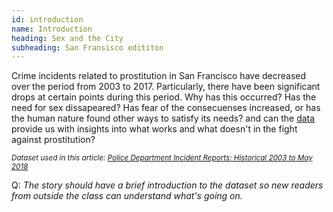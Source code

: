 ```yaml
---
id: introduction
name: Introduction
heading: Sex and the City 
subheading: San Fransisco edititon
---
```


Crime incidents related to prostitution in San Francisco have decreased over the period from 2003 to 2017. Particularly, there have been significant drops at certain points during this period. Why has this occurred? Has the need for sex dissapeared? Has fear of the consecuenses increased, or has the human nature found other ways to satisfy its needs? 
 and can the [data](https://data.sfgov.org/Public-Safety/Police-Department-Incident-Reports-Historical-2003/tmnf-yvry/about_data) provide us with insights into what works and what doesn't in the fight against prostitution?

<i><small>Dataset used in this article: [Police Department Incident Reports: Historical 2003 to May 2018](https://data.sfgov.org/Public-Safety/Police-Department-Incident-Reports-Historical-2003/tmnf-yvry/about_data)</small></i>

Q: _The story should have a brief introduction to the dataset so new readers from outside the class can understand what's going on._

